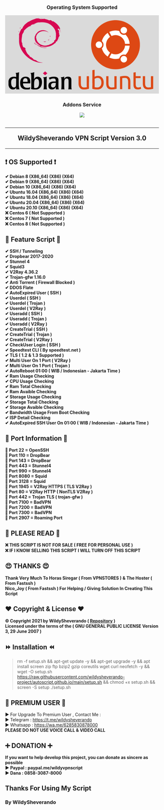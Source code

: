 <!DOCTYPE html>

<!---- © Copyright 2021 By Wildy Sheverando ------>
<h3 align="center">
Operating System Supported
</h3>
<p align="center">
<a href="https://github.com/wildysheverando-project/autoscript/">
  <img src="Image/os.png">
</a>
</p>
<h3 align="center">
Addons Service
</h3>
<p align="center">
<a href="https://github.com/wildysheverando-project/autoscript/">
  <img src="https://raw.githubusercontent.com/wildysheverando-project/autoscript.github.io/main/icons/addons%20v2ray%20trojan.png">
</a>
</p>
<h2 align="center">
<hr>
WildySheverando VPN Script Version 3.0
<hr>
</h2>

## ❗ OS Supported ❗
<b>
✔ Debian 8 (X86_64) (X86) (X64)<br>
✔ Debian 9 (X86_64) (X86) (X64)<br>
✔ Debian 10 (X86_64) (X86) (X64)<br>
✔ Ubuntu 16.04 (X86_64) (X86) (X64)<br>
✔ Ubuntu 18.04 (X86_64) (X86) (X64)<br>
✔ Ubuntu 20.04 (X86_64) (X86) (X64)<br>
✔ Ubuntu 20.10 (X86_64) (X86) (X64)<br>
❌ Centos 6 ( Not Supported )<br>
❌ Centos 7 ( Not Supported )<br>
❌ Centos 8 ( Not Supported ) <br>
</b>

## 🔰 Feature Script 🔰
<b>
✔ SSH / Tunneling<br>
✔ Dropbear 2017-2020 <Br>
✔ Stunnel 4<br>
✔ Squid3<br>
✔ V2Ray 4.36.2<br>
✔ Trojan-gfw 1.16.0<br>
✔ Anti Torrent ( Firewall Blocked ) <br>
✔ DDOS Flate <br>
✔ AutoExpired User ( SSH )<br>
✔ Userdel ( SSH )<br>
✔ Userdel ( Trojan )<br>
✔ Userdel ( V2Ray )<br>
✔ Useradd ( SSH )<br>
✔ Useradd ( Trojan )<br>
✔ Useradd ( V2Ray )<br>
✔ CreateTrial ( SSH )<br>
✔ CreateTrial ( Trojan )<br>
✔ CreateTrial ( V2Ray )<br>
✔ CheckUser Login ( SSH )<br>
✔ Speedtest CLI ( By speedtest.net )<br>
✔ TLS ( 1.2 & 1.3 Supported ) <br>
✔ Multi User On 1 Port ( V2Ray )<br>
✔ Multi User On 1 Port ( Trojan )<br>
✔ AutoReboot 01:00 ( WIB / Indonesian - Jakarta Time )<br>
✔ Ram Usage Checking<br>
✔ CPU Usage Checking<br>
✔ Ram Total Checking<br>
✔ Ram Avaible Checking<br>
✔ Storage Usage Checking<br>
✔ Storage Total Checking<br>
✔ Storage Avaible Checking<br>
✔ Bandwidth Usage From Boot Checking<br>
✔ ISP Detail Checking<br>
✔ AutoExpired SSH User On 01:00 ( WIB / Indonesian - Jakarta Time )<br>
</b>

## 🔰 Port Information 🔰
<b>
🔸 Port 22   = OpenSSH<br>
🔸 Port 110  = DropBear<br>
🔸 Port 143  = DropBear<br>
🔸 Port 443  = Stunnel4<br>
🔸 Port 990  = Stunnel4<br>
🔸 Port 8080 = Squid<br>
🔸 Port 3128 = Squid<br>
🔸 Port 1945 = V2Ray HTTPS ( TLS V2Ray )<br>
🔸 Port 80   = V2Ray HTTP ( NonTLS V2Ray )<br>
🔸 Port 442  = Trojan TLS ( trojan-gfw )<br>
🔸 Port 7100 = BadVPN <br>
🔸 Port 7200 = BadVPN<br>
🔸 Port 7300 = BadVPN<br>
🔸 Port 2907 = Roaming Port <br>
</b>

## 🚫 PLEASE READ 🚫
<b>
❌ THIS SCRIPT IS NOT FOR SALE ( FREE FOR PERSONAL USE ) <br>
❌ IF I KNOW SELLING THIS SCRIPT I WILL TURN OFF THIS SCRIPT <br>
</b>

## 😍 THANKS 😍
<b>
Thank Very Much To Horas Siregar ( From VPNSTORES ) & The Hoster ( From Fastssh ) <br>
Nico_Joy ( From Fastssh ) For Helping / Giving Solution In Creating This Script
</b>

## ❤ Copyright & License ❤
<b>© Copyright 2021 by WildySheverando ( <a href="https://github.com/wildysheverando-project/autoscript.github.io">Repository</a> )</b> <br>
<b>Licensed under the terms of the ( GNU GENERAL PUBLIC LICENSE Version 3, 29 June 2007 )</b>

## ⏩ Installation ⏪
> rm -f setup.sh && apt-get update -y && apt-get upgrade -y && apt install screen zip ftp bzip2 gzip coreutils wget curl neofetch -y && wget -O setup.sh https://raw.githubusercontent.com/wildysheverando-project/autoscript.github.io/main/setup.sh && chmod +x setup.sh && screen -S setup ./setup.sh

## 🔱 PREMIUM USER 🔱
▶ For Upgrade To Premium User , Contact Me :<br>
▶ Telegram : https://t.me/wildysheverando<br>
▶ Whatsapp : https://wa.me/6285830878000<br>
<b>PLEASE DO NOT USE VOICE CALL & VIDEO CALL</b>

## ➕ DONATION ➕
<b>If you want to help develop this project, you can donate as sincere as possible</b>
<br>
<b>
▶ Paypal : paypal.me/wildyvpnscript<br>
▶ Dana   : 0858-3087-8000<br>
</b>

## Thanks For Using My Script

### By WildySheverando
